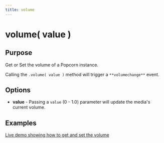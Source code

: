 ```yaml
---
title: volume
---
```

# volume( value ) #

## Purpose ##

Get or Set the volume of a Popcorn instance.

Calling the `.volume( value )` method will trigger a `**volumechange**` event.

## Options ##

* **value** - Passing a `value` (0 - 1.0) parameter will update the media's current volume.

## Examples ##

[Live demo showing how to get and set the volume](http://jsfiddle.net/popcornjs/beQ6C/)

